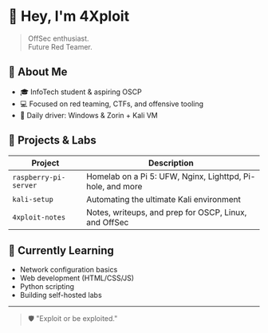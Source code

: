 # 👋 Hey, I'm 4Xploit

> OffSec enthusiast.  
> Future Red Teamer.

## 🧠 About Me
- 🎓 InfoTech student & aspiring OSCP
- 💻 Focused on red teaming, CTFs, and offensive tooling
- 🐧 Daily driver: Windows & Zorin + Kali VM

## 🔧 Projects & Labs
| Project              | Description                                                                 |
|----------------------|-----------------------------------------------------------------------------|
| `raspberry-pi-server`| Homelab on a Pi 5: UFW, Nginx, Lighttpd, Pi-hole, and more                 |
| `kali-setup`         | Automating the ultimate Kali environment                                    |
| `4xploit-notes`      | Notes, writeups, and prep for OSCP, Linux, and OffSec                      |

## 📡 Currently Learning
- Network configuration basics
- Web development (HTML/CSS/JS)
- Python scripting
- Building self-hosted labs

---

> 🛡️ "Exploit or be exploited."


